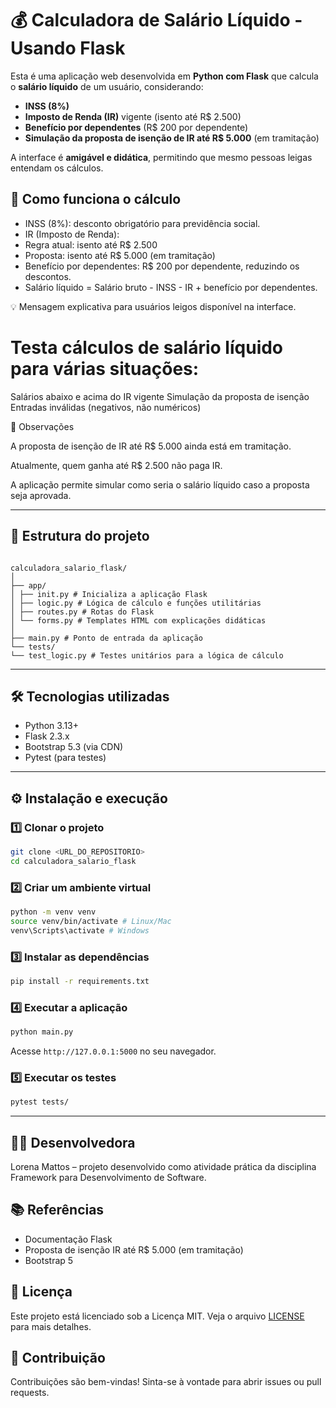# 💰 Calculadora de Salário Líquido - Usando Flask

Esta é uma aplicação web desenvolvida em **Python com Flask** que calcula o **salário líquido** de um usuário, considerando:

- **INSS (8%)**
- **Imposto de Renda (IR)** vigente (isento até R$ 2.500)
- **Benefício por dependentes** (R$ 200 por dependente)
- **Simulação da proposta de isenção de IR até R$ 5.000** (em tramitação)

A interface é **amigável e didática**, permitindo que mesmo pessoas leigas entendam os cálculos.

## 🧮 Como funciona o cálculo

- INSS (8%): desconto obrigatório para previdência social.
- IR (Imposto de Renda):
- Regra atual: isento até R$ 2.500
- Proposta: isento até R$ 5.000 (em tramitação)
- Benefício por dependentes: R$ 200 por dependente, reduzindo os descontos.
- Salário líquido = Salário bruto - INSS - IR + benefício por dependentes.

💡 Mensagem explicativa para usuários leigos disponível na interface.

# Testa cálculos de salário líquido para várias situações:

Salários abaixo e acima do IR vigente
Simulação da proposta de isenção
Entradas inválidas (negativos, não numéricos)

📝 Observações

A proposta de isenção de IR até R$ 5.000 ainda está em tramitação.

Atualmente, quem ganha até R$ 2.500 não paga IR.

A aplicação permite simular como seria o salário líquido caso a proposta seja aprovada.

---

## 📂 Estrutura do projeto

```

calculadora_salario_flask/
│
├── app/
│ ├── init.py # Inicializa a aplicação Flask
│ ├── logic.py # Lógica de cálculo e funções utilitárias
│ ├── routes.py # Rotas do Flask
│ └── forms.py # Templates HTML com explicações didáticas
│
├── main.py # Ponto de entrada da aplicação
└── tests/
└── test_logic.py # Testes unitários para a lógica de cálculo

```

---

## 🛠️ Tecnologias utilizadas

- Python 3.13+
- Flask 2.3.x
- Bootstrap 5.3 (via CDN)
- Pytest (para testes)

---

## ⚙️ Instalação e execução

### 1️⃣ Clonar o projeto

```bash
git clone <URL_DO_REPOSITORIO>
cd calculadora_salario_flask
```

### 2️⃣ Criar um ambiente virtual

```bash
python -m venv venv
source venv/bin/activate # Linux/Mac
venv\Scripts\activate # Windows
```
### 3️⃣ Instalar as dependências

```bash
pip install -r requirements.txt
```

### 4️⃣ Executar a aplicação

```bash
python main.py
```
Acesse `http://127.0.0.1:5000` no seu navegador.

### 5️⃣ Executar os testes

```bash
pytest tests/
```
---

## 👩‍💻 Desenvolvedora

Lorena Mattos – projeto desenvolvido como atividade prática da disciplina Framework para Desenvolvimento de Software.

## 📚 Referências

- Documentação Flask
- Proposta de isenção IR até R$ 5.000 (em tramitação)
- Bootstrap 5

## 📄 Licença
Este projeto está licenciado sob a Licença MIT. Veja o arquivo [LICENSE](LICENSE) para mais detalhes.

## 🤝 Contribuição
Contribuições são bem-vindas! Sinta-se à vontade para abrir issues ou pull requests.
